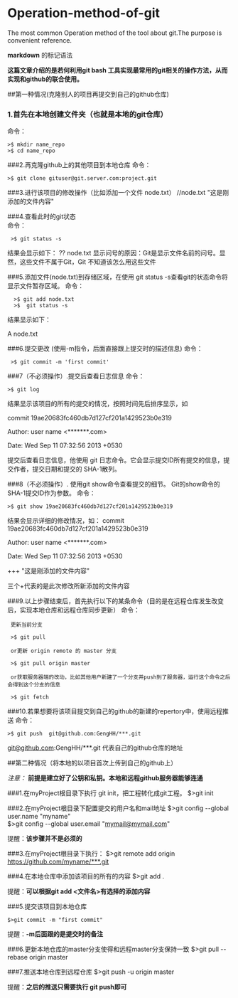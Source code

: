 # Operation-method-of-git
The most common Operation method of the tool about git.The purpose is convenient reference.

**markdown** 的标记语法

**这篇文章介绍的是若何利用git bash 工具实现最常用的git相关的操作方法，从而实现和github的联合使用。**

##第一种情况(克隆别人的项目再提交到自己的github仓库)
### 1.首先在本地创建文件夹（也就是本地的git仓库）
   命令：
   
    >$ mkdir name_repo
    >$ cd name_repo
    
###2.再克隆github上的其他项目到本地仓库
   命令：
   
    >$ git clone gituser@git.server.com:project.git
###3.进行该项目的修改操作（比如添加一个文件 node.txt）
    //node.txt
     "这是刚添加的文件内容"
     
###4.查看此时的git状态  
   命令：
   
     >$ git status -s
   
   结果会显示如下：
   ?? node.txt
   显示问号的原因：Git是显示文件名前的问号。显然，这些文件不属于Git，Git 不知道该怎么用这些文件
   
###5.添加文件(node.txt)到存储区域，在使用 git status -s查看git的状态命令将显示文件暂存区域。
   命令：
   
      >$ git add node.txt
      >$  git status -s

   结果显示如下：
   
   A node.txt
   
###6.提交更改 (使用-m指令，后面直接跟上提交时的描述信息)
   命令：
   
     >$ git commit -m 'first commit'
   
   
###7（不必须操作）.提交后查看日志信息
  命令：
  
    >$ git log
  
  结果显示该项目的所有的提交的情况，按照时间先后排序显示，如
  
  commit 19ae20683fc460db7d127cf201a1429523b0e319
  
  Author: user name <*******.com>
  
  Date: Wed Sep 11 07:32:56 2013 +0530
  
  提交后查看日志信息，他使用 git 日志命令。它会显示提交ID所有提交的信息，提交作者，提交日期和提交的 SHA-1散列。
  
###8（不必须操作）. 使用git show命令查看提交的细节。 Git的show命令的SHA-1提交ID作为参数。
  命令：
  
    >$ git show 19ae20683fc460db7d127cf201a1429523b0e319
  
  结果会显示详细的修改情况，如：
  commit 19ae20683fc460db7d127cf201a1429523b0e319
  
  Author: user name <*******.com>
  
  Date: Wed Sep 11 07:32:56 2013 +0530
  
  +++ "这是刚添加的文件内容"
  
  三个+代表的是此次修改所新添加的文件内容
  
###9.以上步骤结束后，首先执行以下的某条命令（目的是在远程仓库发生改变后，实现本地仓库和远程仓库同步更新）
  命令：
  
    
     更新当前分支
    
     >$ git pull 
     
     or更新 origin remote 的 master 分支
    
     >$ git pull origin master
     
     or获取服务器端的改动，比如其他用户新建了一个分支并push到了服务器，运行这个命令之后会得到这个分支的信息
     
     >$ git fetch
   

###10.若果想要将该项目提交到自己的github的新建的repertory中，使用远程推送
  命令：
  
    >$ git push  git@github.com:GengHH/***.git
  
  git@github.com:GengHH/***.git 代表自己的github仓库的地址




##第二种情况（将本地的以项目首次上传到自己的github上）

*注意：* **前提是建立好了公钥和私钥。本地和远程github服务器能够连通**

###1.在myProject根目录下执行 git init，把工程转化成git工程。
  	$>git init

###2.在myProject根目录下配置提交的用户名和mail地址
	$>git config --global user.name "myname"  
	$>git config --global user.email "mymail@mymail.com"  

  提醒：**该步骤并不是必须的**

###3.在myProject根目录下执行：
	$>git remote add origin https://github.com/myname/***.git


###4.在本地仓库中添加该项目的所有的内容
	$>git add .

   提醒：**可以根据git add <文件名>有选择的添加内容**

###5.提交该项目到本地仓库

	$>git commit -m "first commit"  

 提醒：**-m后面跟的是提交时的备注**

###6.更新本地仓库的master分支使得和远程master分支保持一致
	$>git pull --rebase origin master

###7.推送本地仓库到远程仓库
	$>git push -u origin master
	
 提醒：**之后的推送只需要执行 git push即可**
